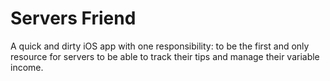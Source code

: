 # Servers Friend

A quick and dirty iOS app with one responsibility: to be the first and only resource for servers to be able to track their tips and manage their variable income.


